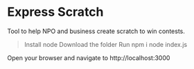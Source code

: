 # Express Scratch

Tool to help NPO and business create scratch to win contests. 

> Install node 
> Download the folder
> Run npm i
> node index.js 

Open your browser and navigate to http://localhost:3000




